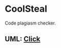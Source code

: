 # CoolSteal

  
 Code plagiasm checker.

 ## UML:  [Click](https://www.lucidchart.com/documents/view/c68d059a-f255-4ee2-9656-2b70b258d008/0)

